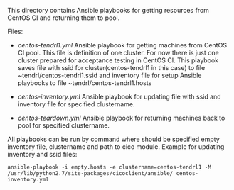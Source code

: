 This directory contains Ansible playbooks for getting resources from CentOS CI
and returning them to pool.

Files:
 - *centos-tendrl1.yml* 
   Ansible playbook for getting machines from CentOS CI pool. This file is 
   definition of one cluster. For now there is just one cluster prepared
   for acceptance testing in CentOS CI. This playbook saves file with ssid 
   for cluster(centos-tendrl1 in this case) to file 
   ~tendrl/centos-tendrl1.ssid
   and inventory file for setup Ansible playbooks to file 
   ~tendrl/centos-tendrl1.hosts

 - *centos-inventory.yml*
   Ansible playbook for updating file with ssid and inventory file
   for specified clustername.

 - *centos-teardown.yml*
   Ansible playbook for returning machines back to pool for specified 
   clustername.

All playbooks can be run by command where should be specified empty inventory file,
clustername and path to cico module. Example for updating inventory and ssid files:
```
ansible-playbook -i empty.hosts -e clustername=centos-tendrl1 -M /usr/lib/python2.7/site-packages/cicoclient/ansible/ centos-inventory.yml
```
